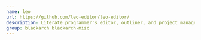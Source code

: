 ```yaml
---
name: leo
url: https://github.com/leo-editor/leo-editor/
description: Literate programmer's editor, outliner, and project manager.
group: blackarch blackarch-misc
---
```

